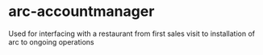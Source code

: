 arc-accountmanager
==================

Used for interfacing with a restaurant from first sales visit to installation of arc to ongoing operations
